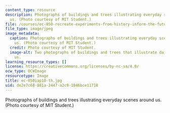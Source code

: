 ```yaml
---
content_type: resource
description: Photographs of buildings and trees illustrating everyday scenes around
  us. (Photo courtesy of MIT Student.)
file: /courses/ec-050-recreate-experiments-from-history-inform-the-future-from-the-past-galileo-january-iap-2010/de2e7c68881a2447a2c91846bce11718_ec-050iap10-th.jpg
file_type: image/jpeg
image_metadata:
  caption: Photographs of buildings and trees illustrating everyday scenes around
    us. (Photo courtesy of MIT Student.)
  credit: Photo courtesy of MIT Student.
  image-alt: Two photographs of buildings and trees that illustrate daily scenes surrounding
    us.
learning_resource_types: []
license: https://creativecommons.org/licenses/by-nc-sa/4.0/
ocw_type: OCWImage
resourcetype: Image
title: ec-050iap10-th.jpg
uid: de2e7c68-881a-2447-a2c9-1846bce11718
---
```

Photographs of buildings and trees illustrating everyday scenes around us. (Photo courtesy of MIT Student.)